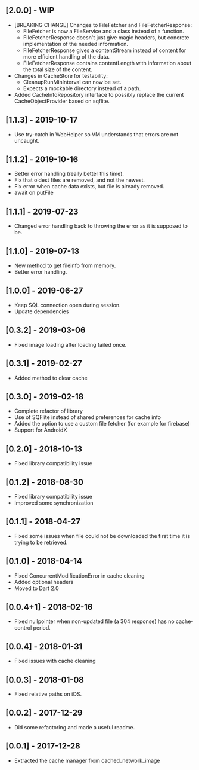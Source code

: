 ## [2.0.0] - WIP
* [BREAKING CHANGE] Changes to FileFetcher and FileFetcherResponse:
    * FileFetcher is now a FileService and a class instead of a function.
    * FileFetcherResponse doesn't just give magic headers, but concrete implementation of the needed information.
    * FileFetcherResponse gives a contentStream instead of content for more efficient handling of the data.
    * FileFetcherResponse contains contentLength with information about the total size of the content.
* Changes in CacheStore for testability:
    * CleanupRunMinInterval can now be set.
    * Expects a mockable directory instead of a path.
* Added CacheInfoRepository interface to possibly replace the current CacheObjectProvider based on sqflite.

## [1.1.3] - 2019-10-17
* Use try-catch in WebHelper so VM understands that errors are not uncaught.

## [1.1.2] - 2019-10-16

* Better error handling (really better this time).
* Fix that oldest files are removed, and not the newest.
* Fix error when cache data exists, but file is already removed.
* await on putFile

## [1.1.1] - 2019-07-23

* Changed error handling back to throwing the error as it is supposed to be.

## [1.1.0] - 2019-07-13

* New method to get fileinfo from memory.
* Better error handling.

## [1.0.0] - 2019-06-27

* Keep SQL connection open during session.
* Update dependencies

## [0.3.2] - 2019-03-06

* Fixed image loading after loading failed once.

## [0.3.1] - 2019-02-27

* Added method to clear cache

## [0.3.0] - 2019-02-18

* Complete refactor of library
* Use of SQFlite instead of shared preferences for cache info
* Added the option to use a custom file fetcher (for example for firebase)
* Support for AndroidX

## [0.2.0] - 2018-10-13

* Fixed library compatibility issue

## [0.1.2] - 2018-08-30

* Fixed library compatibility issue
* Improved some synchronization

## [0.1.1] - 2018-04-27

* Fixed some issues when file could not be downloaded the first time it is trying to be retrieved.

## [0.1.0] - 2018-04-14

* Fixed ConcurrentModificationError in cache cleaning
* Added optional headers
* Moved to Dart 2.0

## [0.0.4+1] - 2018-02-16

* Fixed nullpointer when non-updated file (a 304 response) has no cache-control period. 

## [0.0.4] - 2018-01-31

* Fixed issues with cache cleaning

## [0.0.3] - 2018-01-08

* Fixed relative paths on iOS.

## [0.0.2] - 2017-12-29

* Did some refactoring and made a useful readme.

## [0.0.1] - 2017-12-28

* Extracted the cache manager from cached_network_image

